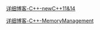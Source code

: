 [详细博客-C++-newC++11&14](https://segmentfault.com/a/1190000022130585)

[详细博客-C++-MemoryManagement](https://segmentfault.com/a/1190000040262156)

